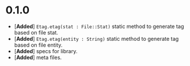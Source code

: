 # 0.1.0

- [**Added**] `Etag.etag(stat : File::Stat)` static method to generate tag
              based on file stat.
- [**Added**] `Etag.etag(entity : String)` static method to generate tag based
              on file entity.
- [**Added**] specs for library.
- [**Added**] meta files.
